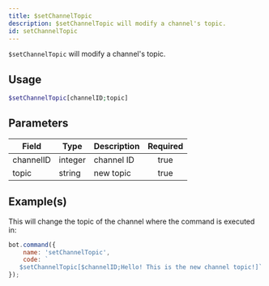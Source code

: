 ```yaml
---
title: $setChannelTopic
description: $setChannelTopic will modify a channel's topic.
id: setChannelTopic
---
```


`$setChannelTopic` will modify a channel's topic.

## Usage

```php
$setChannelTopic[channelID;topic]
```

## Parameters

| Field     | Type    | Description | Required |
|-----------|---------|-------------|:--------:|
| channelID | integer | channel ID  |   true   |
| topic     | string  | new topic   |   true   |

## Example(s)

This will change the topic of the channel where the command is executed in:

```javascript
bot.command({
    name: 'setChannelTopic',
    code: `
   $setChannelTopic[$channelID;Hello! This is the new channel topic!]`
});
```